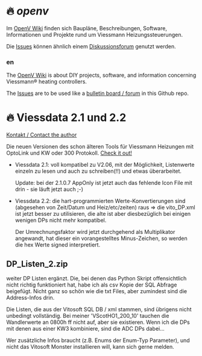 # :fire: _openv_
Im [OpenV Wiki](https://github.com/openv/openv/wiki) finden sich Baupläne, Beschreibungen, Software, Informationen und Projekte rund um Viessmann Heizungssteuerungen.

Die [Issues](https://github.com/openv/openv/issues?q=is%3Aissue+is%3Aopen+sort%3Aupdated-desc) können ähnlich einem [Diskussionsforum](https://github.com/openv/openv/issues?q=is%3Aissue+is%3Aopen+sort%3Aupdated-desc) genutzt werden.

### en

The [OpenV Wiki](https://github.com/openv/openv/wiki) is about DIY projects, software, and information concerning Viessmann® heating controllers.

The [Issues](https://github.com/openv/openv/issues?q=is%3Aissue+is%3Aopen+sort%3Aupdated-desc) are to be used like a [bulletin board / forum](https://github.com/openv/openv/issues?q=is%3Aissue+is%3Aopen+sort%3Aupdated-desc) in this Github repo.


# :fire: Viessdata 2.1 und 2.2
  
[Kontakt / Contact the author](https://github.com/philippoo66/ViessData21/discussions/1)
  
Die neuen Versionen des schon älteren Tools für Viessmann Heizungen mit OptoLink und KW oder 300 Protokoll. [Check it out!]( https://github.com/philippoo66/ViessData21/wiki/ViessData-2.1)

- Viessdata 2.1: voll kompatibel zu V2.06, mit der Möglichkeit, Listenwerte einzeln zu lesen und auch zu schreiben(!!) und etwas überarbeitet.

  Update: bei der 2.1.0.7 AppOnly ist jetzt auch das fehlende Icon File mit drin - sie läuft jetzt auch ;-)

- Viessdata 2.2: die hart-programmierten Werte-Konvertierungen sind (abgesehen von Zeit/Datum und Heiz/etc/zeiten) raus => die vito_DP.xml ist jetzt besser zu utilisieren, die alte ist aber diesbezüglich bei einigen wenigen DPs nicht mehr kompatibel. 

  Der Umrechnungsfaktor wird jetzt durchgehend als Multiplikator angewandt, hat dieser ein vorangestelltes Minus-Zeichen, so werden die hex Werte signed interpretiert.
  
## DP_Listen_2.zip
weiter DP Listen ergänzt. Die, bei denen das Python Skript offensichtlich nicht richtig funktioniert hat, habe ich als csv Kopie der SQL Abfrage beigefügt. Nicht ganz so schön wie die txt Files, aber zumindest sind die Address-Infos drin. 

Die Listen, die aus der Vitosoft SQL DB / xml stammen, sind übrigens nicht unbedingt vollständig. Bei meiner 'VScotHO1_200_10' tauchen die Wandlerwerte an 0800h ff nicht auf, aber sie existieren. Wenn ich die DPs mit denen aus einer KW3 kombiniere, sind die ADC DPs dabei...

Wer zusätzliche Infos braucht (z.B. Enums der Enum-Typ Parameter), und nicht das Vitosoft Monster installieren will, kann sich gerne melden.
  
